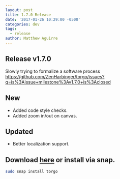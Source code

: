 ```yaml
---
layout: post
title: 1.7.0 Release
date: '2017-01-26 10:29:00 -0500'
categories: dev
tags:
  - release
author: Matthew Aguirre
---
```


## Release v1.7.0

Slowly trying to formalize a software process
https://github.com/ZenHarbinger/torgo/issues?q=is%3Aissue+milestone%3Av1.7.0+is%3Aclosed

## New

- Added code style checks.
- Added zoom in/out on canvas.

## Updated
- Better localization support.

## Download [here][1] or install via snap.

```sh
sudo snap install torgo
```
[1]: https://github.com/ZenHarbinger/torgo/releases
